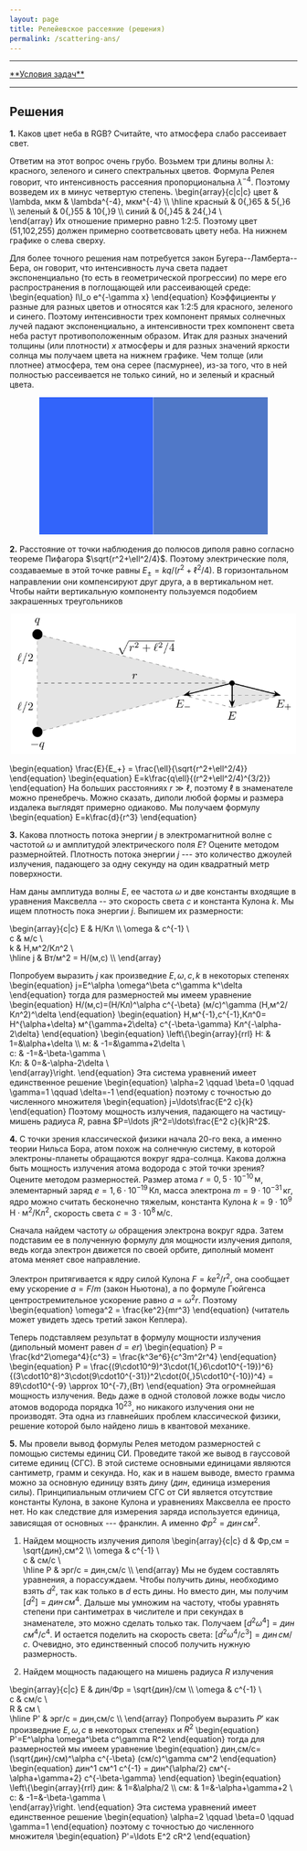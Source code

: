 ```yaml
---
layout: page
title: Релейевское рассеяние (решения)
permalink: /scattering-ans/
---
```


<hr> 
<a href="/reflection">**Условия задач**</a>
<hr> 


## Решения

**1.** Каков цвет неба в RGB? Считайте, что атмосфера слабо рассеивает свет.

Ответим на этот вопрос очень грубо. Возьмем три длины волны $\lambda$: красного, зеленого и синего спектральных цветов. Формула Релея говорит, что интенсивность рассеяния пропорциональна $\lambda^{-4}$. Поэтому возведем их в минус четвертую степень. 
\begin{array}{c|c|c}
	цвет & \lambda, мкм & \lambda^{-4}, мкм^{-4} \\\ 
	\hline
	красный & 0{,}65 & 5{,}6 \\\ 
	зеленый & 0{,}55 & 10{,}9 \\\ 
	синий & 0{,}45 & 24{,}4 \\\
\end{array} 
Их отношение примерно равно 1:2:5. Поэтому цвет (51,102,255) должен примерно соответсвовать цвету неба. На нижнем графике о слева сверху.

Для более точного решения нам потребуется закон Бугера--Ламберта--Бера, он говорит, что интенсивность луча света  падает экспоненциально (то есть в геометрической прогрессии) по мере его распространения в поглощающей или рассеивающей среде:
\begin{equation} I\I_o e^{-\gamma x} \end{equation}
Коэффициенты $\gamma$ разные для разных цветов и относятся как 1:2:5 для красного, зеленого и синего. Поэтому интенсивности трех компонент прямых солнечных лучей падают экспоненциально, а интенсивности трех компонент света неба растут противоположенным образом. Итак для разных значений толщины (или плотности) $x$ атмосферы и для разных значений яркости солнца мы получаем цвета на нижнем графике. Чем толще (или плотнее) атмосфера, тем она серее (пасмурнее), из-за того, что в ней полностью рассеивается не только синий, но и зеленый и красный цвета.

<center><img src="/images/scattering-ans-1.png" width="400"/></center>


**2.** Расстояние от точки наблюдения до полюсов диполя равно согласно теореме Пифагора $\sqrt{r^2+\ell^2/4}$. Поэтому электрические поля, создаваемые в этой точке равны $E_{\pm}=kq/(r^2+\ell^2/4)$. В горизонтальном направлении они компенсируют друг друга, а в вертикальном нет. Чтобы найти вертикальную компоненту пользуемся подобием закрашенных треугольников

<center><img src="/images/scattering-ans-2.png" width="500"/></center>

\begin{equation} \frac{E}{E_+} = \frac{\ell}{\sqrt{r^2+\ell^2/4}} \end{equation}
\begin{equation} E=k\frac{q\ell}{(r^2+\ell^2/4)^{3/2}} \end{equation}
На больших расстояниях $r\gg\ell$, поэтому $\ell$ в знаменателе можно пренебречь. Можно сказать, диполи любой формы и размера издалека выглядят примерно одиаково. Мы получаем формулу
\begin{equation} E=k\frac{d}{r^3} \end{equation}

**3.** Какова плотность потока энергии $j$ в электромагнитной волне с частотой $\omega$ и амплитудой электрического поля $E$? Оцените методом размернойтей. Плотность потока энергии $j$ --- это количество джоулей излучения, падающего за одну секунду на один квадратный метр поверхности.  

Нам даны амплитуда волны $E$, ее частота $\omega$ и две константы входящие в уравнения Максвелла -- это скорость света $c$ и константа Кулона $k$. Мы ищем плотность пока энергии $j$. Выпишем их размерности:

\begin{array}{c|c}
	E & Н/Кл \\\ 
	\omega & с^{-1} \\\
	c & м/с \\\
	k & Н\,м^2/Кл^2 \\\
	\hline
	j & Вт/м^2 = Н/(м\,с) \\\ 
\end{array}

Попробуем выразить $j$ как произведние $E,\omega,c,k$ в некоторых степенях
\begin{equation} j=E^\alpha \omega^\beta c^\gamma k^\delta \end{equation}
тогда для размерностей мы имеем уравнение
\begin{equation} Н/(м\,с)=(Н/Кл)^\alpha с^{-\beta} (м/с)^\gamma (Н\,м^2/Кл^2)^\delta \end{equation}
\begin{equation} Н\,м^{-1}\,с^{-1}\,Кл^0= Н^{\alpha+\delta} м^{\gamma+2\delta} с^{-\beta-\gamma} Кл^{-\alpha-2\delta} \end{equation}
\begin{equation}
\left\\{\begin{array}{rrl}
	Н: & 1=&\alpha+\delta \\\ 
	м: & -1=&\gamma+2\delta \\\
	с: & -1=&-\beta-\gamma \\\
	Кл: & 0=&-\alpha-2\delta \\\
\end{array}\right.
\end{equation}
Эта система уравнений имеет единственное решение
\begin{equation} \alpha=2 \qquad \beta=0 \qquad \gamma=1 \qquad \delta=-1 \end{equation}
поэтому с точностью до численного множителя
\begin{equation} j=\ldots\frac{E^2 c}{k} \end{equation}
Поэтому мощность излучения, падающего на частицу-мишень радиуса $R$, равна $P=\ldots jR^2=\ldots\frac{E^2 c}{k}R^2$.

**4.** С точки зрения классической физики начала 20-го века, а именно теории Нильса Бора, атом похож на солнечную систему, в которой электроны-планеты обращаются вокруг ядра-солнца. Какова должна быть мощность излучения атома водорода с этой точки зрения? Оцените методом размерностей. Размер атома $r=0{,}5\cdot10^{-10}\,\text{м}$, элементарный заряд $e=1{,}6\cdot10^{-19}\,\text{Кл}$, масса электрона $m=9\cdot10^{-31}\,\text{кг}$, ядро можно считать бесконечно тяжелым, константа Кулона $k=9\cdot10^9\,\text{Н$\cdot$м$^2$/Кл$^2$}$, скорость света $c=3\cdot10^8\,\text{м/с}$.

Сначала найдем частоту $\omega$ обращения электрона вокруг ядра. Затем подставим ее в полученную формулу для мощности излучения диполя, ведь когда электрон движется по своей орбите, диполный момент атома меняет свое направление.

Электрон притягивается к ядру силой Кулона $F=ke^2/r^2$, она сообщает ему ускорение $a=F/m$ (закон Ньютона), а по формуле Гюйгенса центростремительное ускорение равно $a=\omega^2r$. Поэтому
\begin{equation} \omega^2 = \frac{ke^2}{mr^3} \end{equation}
(читатель может увидеть здесь третий закон Кеплера).

Теперь подставляем результат в формулу мощности излучения (дипольный момент равен $d=er$)
\begin{equation} P = \frac{kd^2\omega^4}{c^3} = \frac{k^3e^6}{c^3m^2r^4} \end{equation}
\begin{equation} P = \frac{(9\cdot10^9)^3\cdot(1{,}6\cdot10^{-19})^6}{(3\cdot10^8)^3\cdot(9\cdot10^{-31})^2\cdot(0{,}5\cdot10^{-10})^4} = 89\cdot10^{-9} \approx 10^{-7}\,(Вт) \end{equation}
Эта огромнейшая мощность излучения. Ведь даже в одной столовой ложке воды число атомов водорода порядка $10^{23}$, но никакого излучения они не производят. Эта одна из главнейших проблем классической физики, решение которой было найдено лишь в квантовой механике.

**5.** Мы провели вывод формулы Релея методом размерностей с помощью системы единиц СИ. Проведите такой же вывод в гауссовой ситеме единиц (СГС). В этой системе основными единицами являются сантиметр, грамм и секунда. Но, как и в нашем выводе, вместо грамма можно за основную единицу взять дину ($дин$, единица измерения силы). Принципиальным отличием СГС от СИ является отсутствие константы Кулона, в законе Кулона и уравнениях Максвелла ее просто нет. Но как следствие для измерения заряда используется единица, зависящая от основных --- франклин. А именно $Фр^2 = дин\,см^2$.

1) Найдем мощность излучения диполя
\begin{array}{c|c}
	d & Фр\,см = \sqrt{дин}\,см^2 \\\ 
	\omega & с^{-1} \\\
	c & см/с \\\
	\hline
	P & эрг/с = дин\,см/с \\\ 
\end{array}
Мы не будем составлять уравнения, а порассуждаем. Чтобы получить дины, необходимо взять $d^2$, так как только в $d$ есть дины. Но вместо дин, мы получим $[d^2]=дин\,см^4$. Дальше мы умножим на частоту, чтобы уравнять степени при сантиметрах в числителе и при секундах в знаменателе, это можно сделать только так. Получаем $[d^2\omega^4]=дин\,см^4/с^4$. И остается поделить на скорость света: $[d^2\omega^4/c^3]=дин\,см/с$. Очевидно, это единственный способ получить нужную размерность.

2) Найдем мощность падающего на мишень радиуса $R$ излучения

\begin{array}{c|c}
	E & дин/Фр = \sqrt{дин}/см \\\ 
	\omega & с^{-1} \\\
	c & см/с \\\
	R & см \\\
	\hline
	P' & эрг/с = дин\,см/с  \\\ 
\end{array}
Попробуем выразить $P'$ как произведние $E,\omega,c$ в некоторых степенях и $R^2$
\begin{equation} P'=E^\alpha \omega^\beta c^\gamma R^2 \end{equation}
тогда для размерностей мы имеем уравнение
\begin{equation} дин\,см/с=(\sqrt{дин}/см)^\alpha с^{-\beta} (см/с)^\gamma см^2 \end{equation}
\begin{equation} дин^1 см^1 с^{-1} = дин^{\alpha/2} см^{-\alpha+\gamma+2} с^{-\beta-\gamma} \end{equation}
\begin{equation}
\left\\{\begin{array}{rrl}
	дин: & 1=&\alpha/2 \\\ 
	см: & 1=&-\alpha+\gamma+2 \\\
	с: & -1=&-\beta-\gamma \\\
\end{array}\right.
\end{equation}
Эта система уравнений имеет единственное решение
\begin{equation} \alpha=2 \qquad \beta=0 \qquad \gamma=1 \end{equation}
поэтому с точностью до численного множителя
\begin{equation} P'=\ldots E^2 cR^2 \end{equation}

